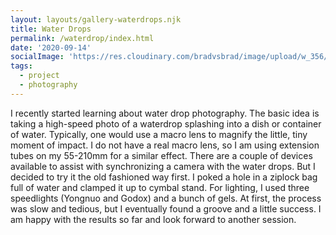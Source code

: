 ```yaml
---
layout: layouts/gallery-waterdrops.njk
title: Water Drops
permalink: /waterdrop/index.html
date: '2020-09-14'
socialImage: 'https://res.cloudinary.com/bradvsbrad/image/upload/w_356/posts/20200831-DSC01601-Edit.jpg'
tags:
  - project
  - photography
---
```

<!-- <a href="/photos/waterdrop/"><img src="https://res.cloudinary.com/bradvsbrad/image/upload/w_792,c_fill,g_auto,ar_1.667/posts/20200831-DSC01609-Edit.jpg" alt="Amber Pawn" class="photos-thumb" loading="lazy"></a> -->
I recently started learning about water drop photography.  The basic idea is taking a high-speed photo of a waterdrop splashing into a dish or container of water. Typically, one would use a macro lens to magnify the little, tiny moment of impact.  I do not have a real macro lens, so I am using extension tubes on my 55-210mm for a similar effect. There are a couple of devices available to assist with synchronizing a camera with the water drops.  But I decided to try it the old fashioned way first.  I poked a hole in a ziplock bag full of water and clamped it up to cymbal stand.  For lighting, I used three speedlights (Yongnuo and Godox) and a bunch of gels. At first, the process was slow and tedious, but I eventually found a groove and a little success.  I am happy with the results so far and look forward to another session.
<!-- [View Water Drop Gallery](/photos/waterdrop/) -->
